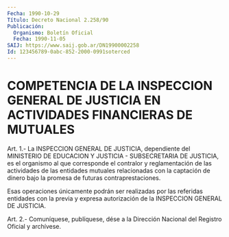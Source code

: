 ```yaml
---
Fecha: 1990-10-29
Título: Decreto Nacional 2.258/90
Publicación:
  Organismo: Boletín Oficial
  Fecha: 1990-11-05
SAIJ: https://www.saij.gob.ar/DN19900002258
Id: 123456789-0abc-852-2000-0991soterced
---
```

# COMPETENCIA DE LA INSPECCION GENERAL DE JUSTICIA EN ACTIVIDADES FINANCIERAS DE MUTUALES

<a id="1"></a>
Art.  1.-  La  INSPECCION GENERAL DE JUSTICIA, dependiente del MINISTERIO DE EDUCACION  Y JUSTICIA - SUBSECRETARIA DE JUSTICIA, es el organismo al que corresponde  el  contralor  y reglamentación de las  actividades  de  las  entidades mutuales relacionadas  con  la captación de dinero bajo la  promesa de futuras contraprestaciones.

Esas  operaciones  únicamente  podrán    ser   realizadas  por  las referidas  entidades  con  la previa y expresa autorización  de  la INSPECCION GENERAL DE JUSTICIA.

<a id="2"></a>
Art. 2.- Comuníquese, publíquese, dése a la Dirección Nacional del Registro Oficial y archívese.